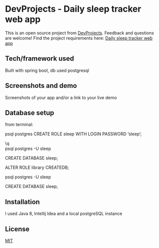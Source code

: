 # DevProjects - Daily sleep tracker web app

This is an open source project from [DevProjects](http://www.codementor.io/projects). Feedback and questions are welcome!
Find the project requirements here: [Daily sleep tracker web app](https://www.codementor.io/projects/web/daily-sleep-tracker-web-app-byi4kpk5rt)

## Tech/framework used
Built with spring boot, db used postgresql

## Screenshots and demo
Screenshots of your app and/or a link to your live demo

## Database setup

from terminal:

psql postgres
CREATE ROLE sleep WITH LOGIN PASSWORD ‘sleep’;

\q	
psql postgres -U sleep

CREATE DATABASE sleep;

ALTER ROLE library CREATEDB;

psql postgres -U sleep

CREATE DATABASE sleep;

## Installation
I used Java 8, Intellij Idea and a local postgreSQL instance

## License
[MIT](https://choosealicense.com/licenses/mit/)


